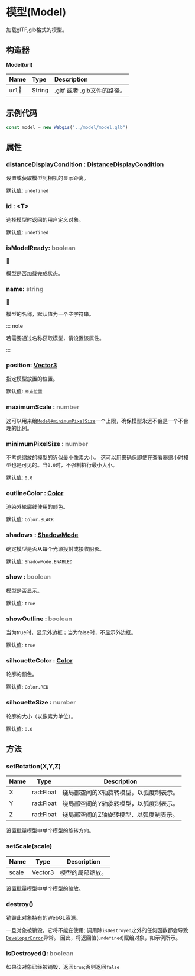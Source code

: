 # 模型(Model)

加载glTF,glb格式的模型。

## 构造器

**Model(url)**

| Name                           | Type   | Description                 |
| :----------------------------- | :----- | :-------------------------- |
| `url`:triangular_flag_on_post: | String | .gltf 或者 .glb文件的路径。 |

## 示例代码

```js
const model = new Webgis("../model/model.glb")
```

## 属性

### distanceDisplayCondition : [DistanceDisplayCondition]()

设置或获取模型到相机的显示距离。

默认值: `undefined`

### id : &lt;T&gt;

选择模型时返回的用户定义对象。

默认值: `undefined`

### isModelReady: <font color="gray">boolean</font>

:triangular_flag_on_post:

模型是否加载完成状态。

### name: <font color="gray">string</font>

:triangular_flag_on_post:

模型的名称，默认值为一个空字符串。

::: note

若需要通过名称获取模型，请设置该属性。

:::

### position: [Vector3](../math/Vector3.md)

指定模型放置的位置。

默认值: `原点位置`

### maximumScale : <font color="gray">number</font>

这可以用来给[`Model#minimumPixelSize`](https://www.vvpstk.com/public/Cesium/Documentation/Model.html#minimumPixelSize)一个上限，确保模型永远不会是一个不合理的比例。

### minimumPixelSize : <font color="gray">number</font>

不考虑缩放的模型的近似最小像素大小。 这可以用来确保即使在查看器缩小时模型也是可见的。当`0.0`时，不强制执行最小大小。

默认值: `0.0`

### outlineColor : [Color]()

渲染外轮廓线使用的颜色。

默认值: `Color.BLACK`

### shadows : [ShadowMode]()

确定模型是否从每个光源投射或接收阴影。

默认值: `ShadowMode.ENABLED`

### show : <font color="gray">boolean</font>

模型是否显示。

默认值: `true`

### showOutline : <font color="gray">boolean</font>

当为true时，显示外边框；当为false时，不显示外边框。

默认值: `true`

### silhouetteColor : [Color](../math/Color.md)

轮廓的颜色。

默认值: `Color.RED`

### silhouetteSize : <font color="gray">number</font>

轮廓的大小（以像素为单位）。

默认值: `0.0`

## 方法

### setRotation(X,Y,Z)

| Name | Type      | Description                             |
| ---- | --------- | --------------------------------------- |
| X    | rad:Float | 绕局部空间的X轴旋转模型，以弧度制表示。 |
| Y    | rad:Float | 绕局部空间的Y轴旋转模型，以弧度制表示。 |
| Z    | rad:Float | 绕局部空间的Z轴旋转模型，以弧度制表示。 |

设置批量模型中单个模型的旋转方向。

### setScale(scale)

| Name  | Type                          | Description      |
| ----- | ----------------------------- | ---------------- |
| scale | [Vector3](../math/Vector3.md) | 模型的局部缩放。 |

设置批量模型中单个模型的缩放。

### destroy()

销毁此对象持有的WebGL资源。

一旦对象被销毁，它将不能在使用; 调用除`isDestroyed`之外的任何函数都会导致[`DeveloperError`](https://www.vvpstk.com/public/Cesium/Documentation/DeveloperError.html)异常。 因此，将返回值(`undefined`)赋给对象，如示例所示。

### isDestroyed(): <font color="gray">boolean</font>

如果该对象已经被销毁，返回`true`;否则返回`false`
